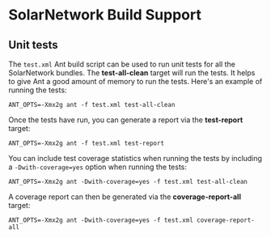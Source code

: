 # SolarNetwork Build Support

## Unit tests

The `test.xml` Ant build script can be used to run unit tests for all the SolarNetwork
bundles. The **test-all-clean** target will run the tests. It helps to give Ant a good
amount of memory to run the tests. Here's an example of running the tests:

	ANT_OPTS=-Xmx2g ant -f test.xml test-all-clean
	
Once the tests have run, you can generate a report via the **test-report** target:

	ANT_OPTS=-Xmx2g ant -f test.xml test-report

You can include test coverage statistics when running the tests by including a
`-Dwith-coverage=yes` option when running the tests:

	ANT_OPTS=-Xmx2g ant -Dwith-coverage=yes -f test.xml test-all-clean

A coverage report can then be generated via the **coverage-report-all** target:

	ANT_OPTS=-Xmx2g ant -Dwith-coverage=yes -f test.xml coverage-report-all
